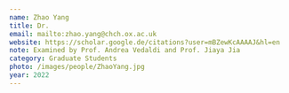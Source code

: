 ```yaml
---
name: Zhao Yang
title: Dr.
email: mailto:zhao.yang@chch.ox.ac.uk
website: https://scholar.google.de/citations?user=mBZewKcAAAAJ&hl=en
note: Examined by Prof. Andrea Vedaldi and Prof. Jiaya Jia
category: Graduate Students
photo: /images/people/ZhaoYang.jpg
year: 2022
---
```

